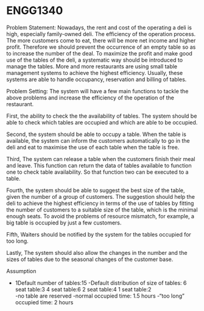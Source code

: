 # ENGG1340
Problem Statement:
Nowadays, the rent and cost of the operating a deli is high, especially family-owned deli. The efficiency of the operation process. The more customers come to eat, there will be more net income and higher profit.
Therefore we should prevent the occurrence of an empty table so as to increase the number of the deal. To maximize the profit and make good use of the tables of the deli, a systematic way should be introduced to manage the tables. More and more restaurants are using small table management systems to achieve the highest efficiency. Usually, these systems are able to handle occupancy, reservation and billing of tables. 

Problem Setting:
The system will have a few main functions to tackle the above problems and increase the efficiency of the operation of the restaurant. 

First, the ability to check the the availability of tables. The system should be able to check which tables are occupied and which are able to be occupied. 

Second, the system should be able to occupy a table. When the table is available, the system can inform the customers automatically to go in the deli and eat to maximise the use of each table when the table is free. 

Third, The system can release a table when the customers finish their meal and leave. This function can return the data of tables available to function one to check table availability. So that function two can be executed to a table. 

Fourth, the system should be able to suggest the best size of the table,  given the number of a group of customers. The suggestion should help the deli to achieve the highest efficiency in terms of the use of tables by fitting the number of customers to a suitable size of the table, which is the minimal enough seats. To avoid the problems of resource mismatch, for example, a big table is occupied by just a few customers.

Fifth, Waiters should be notified by the system for the tables occupied for too long. 

Lastly, The system should also allow the changes in the number and the sizes of tables due to the seasonal changes of the customer base.   

Assumption
- 1Default number of tables:15
-Default distribution of size of tables: 6 seat table:3
 			            4 seat table:6
            2 seat table:4
            1 seat table:2	
-no table are reserved
-normal occupied time: 1.5 hours
-“too long” occupied time: 2 hours


